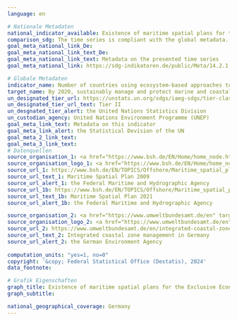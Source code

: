 ```yaml
---
language: en    

# Nationale Metadaten    
national_indicator_available: Existence of maritime spatial plans for the Exclusive Economic Zone (EEZ) and an integrated coastal zone management (ICZM)    
comparison_sdg: The time series is compliant with the global metadata.    
goal_meta_national_link_De: 
goal_meta_national_link_text_De: 
goal_meta_national_link_text: Metadata on the presented time series
goal_meta_national_link: https://sdg-indikatoren.de/public/Meta/14.2.1.pdf    

# Globale Metadaten    
indicator_name: Number of countries using ecosystem-based approaches to managing marine areas    
target_name: By 2020, sustainably manage and protect marine and coastal ecosystems to avoid significant adverse impacts, including by strengthening their resilience, and take action for their restoration in order to achieve healthy and productive oceans    
un_designated_tier_url: https://unstats.un.org/sdgs/iaeg-sdgs/tier-classification/    
un_designated_tier_url_text: Tier II    
un_desgnated_tier_alert: the United Nations Statistics Division    
un_custodian_agency: United Nations Environment Programme (UNEP)    
goal_meta_link_text: Metadata on this indicator    
goal_meta_link_alert: the Statistical Devision of the UN    
goal_meta_2_link_text:     
goal_meta_3_link_text:         
# Datenquellen
source_organisation_1: <a href="https://www.bsh.de/EN/Home/home_node.htm" target="_blank" onclick="return confirm_alert('the Federal Maritime and Hydrographic Agency','En');"> Federal Maritime and Hydrographic Agency </a>
source_organisation_logo_1: <a href="https://www.bsh.de/EN/Home/home_node.htm" target="_blank" onclick="return confirm_alert('the Federal Maritime and Hydrographic Agency','En');"><img src="https://sdg-indikatoren.de/public/OrgImgEn/bsh.png" alt="Logo bsh" style="height:60px; width:148px"/></a>
source_url_1: https://www.bsh.de/EN/TOPICS/Offshore/Maritime_spatial_planning/Maritime_Spatial_Plans_2009/maritime-spatial-plans-2009_node.html
source_url_text_1: Maritime Spatial Plan 2009
source_url_alert_1: the Federal Maritime and Hydrographic Agency
source_url_1b: https://www.bsh.de/EN/TOPICS/Offshore/Maritime_spatial_planning/Maritime_Spatial_Plan_2021/maritime-spatial-plan-2021_node.html
source_url_text_1b: Maritime Spatial Plan 2021
source_url_alert_1b: the Federal Maritime and Hydrographic Agency

source_organisation_2: <a href="https://www.umweltbundesamt.de/en" target="_blank" onclick="return confirm_alert('the German Environment Agency','En');"> German Environment Agency </a>
source_organisation_logo_2: <a href="https://www.umweltbundesamt.de/en" target="_blank" onclick="return confirm_alert('the German Environment Agency','En');"><img src="https://sdg-indikatoren.de/public/OrgImgEn/uba.png" alt="Logo uba" style="height:60px; width:148px"/></a>
source_url_2: https://www.umweltbundesamt.de/en/integrated-coastal-zone-management-in-germany
source_url_text_2: Integrated coastal zone management in Germany
source_url_alert_2: the German Environment Agency
    
computation_units: "yes=1, no=0"    
copyright: '&copy; Federal Statistical Office (Destatis), 2024'    
data_footnote:     

# Grafik Eigenschaften    
graph_title: Existence of maritime spatial plans for the Exclusive Economic Zone (EEZ) and an integrated coastal zone management (ICZM)
graph_subtitle:     

national_geographical_coverage: Germany    
---
```


<span></span>